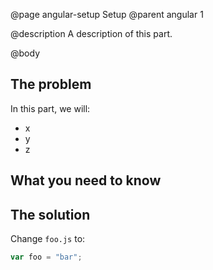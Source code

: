 @page angular-setup Setup
@parent angular 1

@description A description of this part.


@body

## The problem

In this part, we will:

- x
- y
- z


## What you need to know


## The solution



Change `foo.js` to:

```js
var foo = "bar";
```
